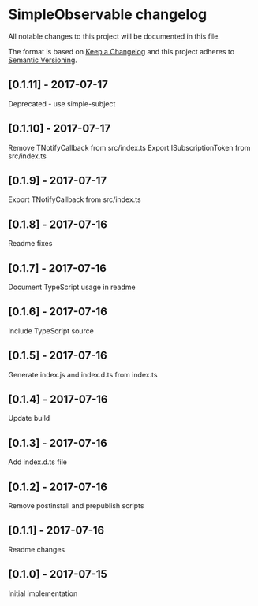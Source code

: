 # SimpleObservable changelog

All notable changes to this project will be documented in this file.

The format is based on [Keep a Changelog](http://keepachangelog.com/en/1.0.0/)
and this project adheres to [Semantic Versioning](http://semver.org/spec/v2.0.0.html).

## [0.1.11] - 2017-07-17
Deprecated - use simple-subject

## [0.1.10] - 2017-07-17
Remove TNotifyCallback from src/index.ts
Export ISubscriptionToken from src/index.ts

## [0.1.9] - 2017-07-17
Export TNotifyCallback from src/index.ts

## [0.1.8] - 2017-07-16
Readme fixes

## [0.1.7] - 2017-07-16
Document TypeScript usage in readme

## [0.1.6] - 2017-07-16
Include TypeScript source

## [0.1.5] - 2017-07-16
Generate index.js and index.d.ts from index.ts

## [0.1.4] - 2017-07-16
Update build

## [0.1.3] - 2017-07-16
Add index.d.ts file

## [0.1.2] - 2017-07-16
Remove postinstall and prepublish scripts

## [0.1.1] - 2017-07-16
Readme changes

## [0.1.0] - 2017-07-15
Initial implementation
